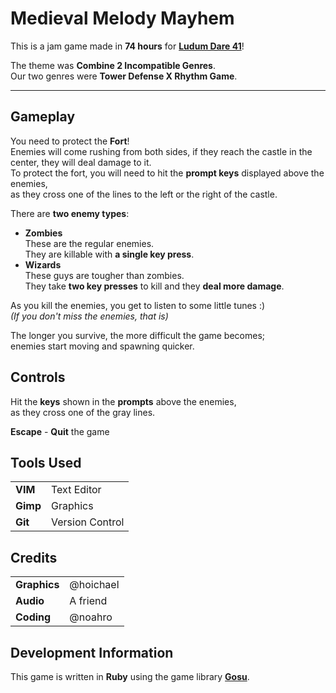# Medieval Melody Mayhem
This is a jam game made in __74 hours__ for [__Ludum Dare 41__][ludum-dare-game]!  

The theme was __Combine 2 Incompatible Genres__.  
Our two genres were __Tower Defense X Rhythm Game__.

---


## Gameplay
You need to protect the __Fort__!  
Enemies will come rushing from both sides, if they reach the castle in the center, they will deal damage to it.  
To protect the fort, you will need to hit the __prompt keys__ displayed above the enemies,  
as they cross one of the lines to the left or the right of the castle.  

There are __two enemy types__:
- __Zombies__  
  These are the regular enemies.  
  They are killable with __a single key press__.  
- __Wizards__  
  These guys are tougher than zombies.  
  They take __two key presses__ to kill and they __deal more damage__.  

As you kill the enemies, you get to listen to some little tunes :)  
_(If you don't miss the enemies, that is)_  

The longer you survive, the more difficult the game becomes;  
enemies start moving and spawning quicker.  

## Controls
Hit the __keys__ shown in the __prompts__ above the enemies,  
as they cross one of the gray lines.  

__Escape__ - __Quit__ the game

## Tools Used
|      |                     |
| ---- | ------------------- |
| __VIM__  | Text Editor     |
| __Gimp__ | Graphics        |
| __Git__  | Version Control |

## Credits
|              |           |
| ------------ | --------- |
| __Graphics__ | @hoichael |
| __Audio__    | A friend  |
| __Coding__   | @noahro   |

## Development Information
This game is written in __Ruby__ using the game library [__Gosu__][gosu].

[ludum-dare-game]: https://ldjam.com/events/ludum-dare/41/$74305
[gosu]:            https://www.libgosu.org/ruby.html
